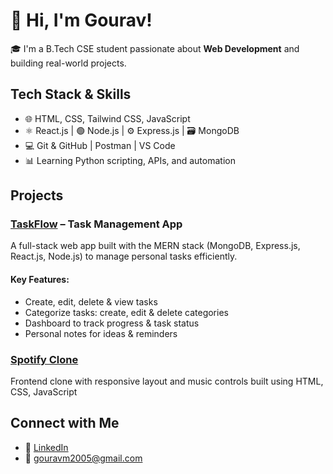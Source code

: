 # 👋 Hi, I'm Gourav!

  🎓 I'm a B.Tech CSE student passionate about **Web Development** and building real-world projects.


##  Tech Stack & Skills

- 🌐 HTML, CSS, Tailwind CSS, JavaScript
- ⚛️ React.js | 🟢 Node.js | ⚙️ Express.js | 🗃️ MongoDB
- 💻 Git & GitHub | Postman | VS Code
- 📊 Learning Python scripting, APIs, and automation


##  Projects

### [TaskFlow](https://github.com/gouravm2005/TaskFlow) – Task Management App
A full-stack web app built with the MERN stack (MongoDB, Express.js, React.js, Node.js) to manage personal tasks efficiently.
#### Key Features:
- Create, edit, delete & view tasks
- Categorize tasks: create, edit & delete categories
- Dashboard to track progress & task status
- Personal notes for ideas & reminders


### [Spotify Clone](https://github.com/gouravm2005/spotify-clone)  
Frontend clone with responsive layout and music controls built using HTML, CSS, JavaScript


## Connect with Me

- 🔗 [LinkedIn](https://linkedin.com/in/gourav-meena2005/)
- 📧 gouravm2005@gmail.com




